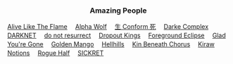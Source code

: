 <p align="center">
  <h3 align="center">Amazing People</h1>

  <a href="https://youtu.be/aEHsaU-dcVM">Alive Like The Flame</a>　
  <a href="https://youtu.be/YtCrgi47dTM">Alpha Wolf</a>　
  <a href="https://youtu.be/VTz4ox9UB3g">生 Conform 死</a>　
  <a href="https://youtu.be/sO-ZF__7f9k">Darke Complex</a>　
  <a href="https://youtu.be/0uJjVbWZ8Cg">DARKNET</a>　
  <a href="https://youtu.be/uUJvP2zHwOo">do not resurrect</a>　
  <a href="https://youtu.be/LTTeDrIJELY">Dropout Kings</a>　
  <a href="https://youtu.be/zQnsbPaiWSo">Foreground Eclipse</a>　
  <a href="https://youtu.be/4Za-UDYnm48">Glad You're Gone</a>　
  <a href="https://youtu.be/grOR0G0GX8U">Golden Mango</a>　
  <a href="https://youtu.be/3tU_RlkhMjo">Hellhills</a>　
  <a href="https://youtu.be/96RI91HiEc0">Kin Beneath Chorus</a>　
  <a href="https://youtu.be/_szodkoPLwY">Kiraw</a>　
  <a href="https://youtu.be/F8tWb4o_F08">Notions</a>　
  <a href="https://youtu.be/nMTdIROW2Rk">Rogue Half</a>　
  <a href="https://youtu.be/ZuuVTL2mxWE">SICKRET</a>　
</p>
